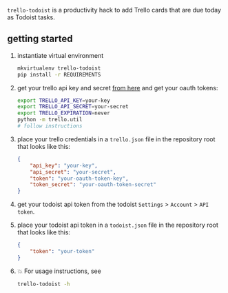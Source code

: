 `trello-todoist` is a productivity hack to add Trello cards that are due today
as Todoist tasks.


## getting started

1. instantiate virtual environment
    ```sh
    mkvirtualenv trello-todoist
    pip install -r REQUIREMENTS
    ```

1. get your trello api key and secret [from here](https://trello.com/app-key)
   and get your oauth tokens:
    ```sh
    export TRELLO_API_KEY=your-key
    export TRELLO_API_SECRET=your-secret
    export TRELLO_EXPIRATION=never
    python -m trello.util
    # follow instructions
    ```

1. place your trello credentials in a `trello.json` file in the repository root
   that looks like this:
    ```json
    {
        "api_key": "your-key",
        "api_secret": "your-secret",
        "token": "your-oauth-token-key",
        "token_secret": "your-oauth-token-secret"
    }
    ```

1. get your todoist api token from the todoist `Settings` > `Account` > `API
   token`.

1. place your todoist api token in a `todoist.json` file in the repository root
   that looks like this:
   ```json
   {
       "token": "your-token"
   }
   ```

1. :boom: For usage instructions, see
   ```sh
   trello-todoist -h
   ```

